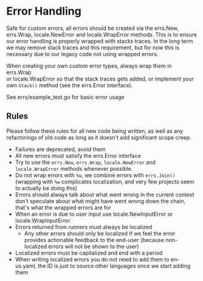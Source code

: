 # Error Handling

Safe for custom errors, all errors should be created via the errs.New,
errs.Wrap, locale.NewError and locale.WrapError methods. This is to ensure
our error handling is properly wrapped with stacks traces.
In the long term we may remove stack traces and this requirement, but
for now this is necessary due to our legacy code not using wrapped errors.

When creating your own custom error types, always wrap them in errs.Wrap  
or locale.WrapError so that the stack traces gets added, or implement your
own `Stack()` method (see the errs.Error interface).

See errs/example_test.go for basic error usage

## Rules

Please follow these rules for all new code being written, as well as any
refactorings of old code as long as it doesn't add significant scope creep.

- Failures are deprecated, avoid them
- All new errors must satisfy the errs.Error interface
- Try to use the `errs.New`, `errs.Wrap`, `locale.NewError` and `locale.WrapError`
  methods whenever possible.
- Do not wrap errors with `%w`, we combine errors with `errs.Join()`
  (wrapping with `%w` complicates localization, and very few projects seem to actually be doing this)
- Errors should always talk about what went wrong in the current context
  don't speculate about what might have went wrong down the chain, that's
  what the wrapped errors are for
- When an error is due to user input use locale.NewInputError or locale.WrapInputError
- Errors returned from runners must always be localized
  - Any other errors should only be localized if we feel the error provides
    actionable feedback to the end-user (because non-localized errors will
    not be shown to the user)
- Localized errors must be capitalized and end with a period
- When writing localized errors you do not need to add them to en-us.yaml,
  the ID is just to source other languages once we start adding them
